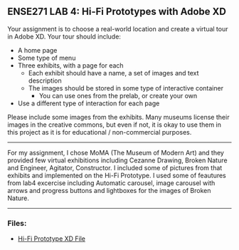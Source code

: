 ## ENSE271 LAB 4: Hi-Fi Prototypes with Adobe XD

Your assignment is to choose a real-world location and create a virtual tour in Adobe XD. Your tour should include:

- A home page
- Some type of menu
- Three exhibits, with a page for each
  - Each exhibit should have a name, a set of images and text description
  - The images should be stored in some type of interactive container
    - You can use ones from the prelab, or create your own
- Use a different type of interaction for each page

Please include some images from the exhibits. Many museums license their images in the creative commons, but even if not, it is okay to use them in this project as it is for educational / non-commercial purposes.

***
For my assignment, I chose MoMA (The Museum of Modern Art) and they provided few virtual exhibitions including Cezanne Drawing, Broken Nature and Engineer, Agitator, Constructor. I included some of pictures from that exhibits and implemented on the Hi-Fi Prototype. I used some of feautures from lab4 excercise including Automatic carousel, image carousel with arrows and progress buttons and lightboxes for the images of Broken Nature.


***
### Files:

* [Hi-Fi Prototype XD File](https://github.com/dav1dk1m/ENSE271-Portfolio/blob/main/LAB/lab2/sitemap_DongYun%20Kim.png)

